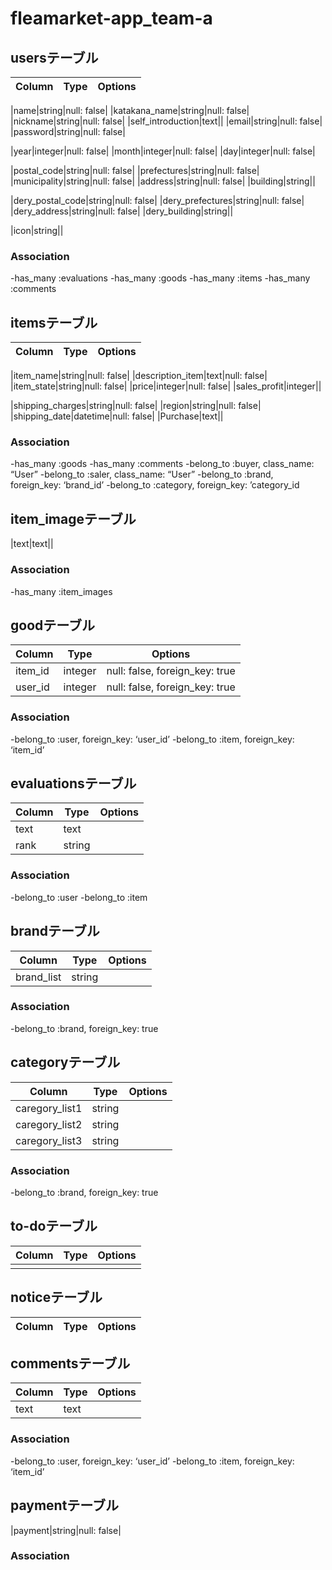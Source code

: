 # fleamarket-app_team-a
## usersテーブル
|Column|Type|Options|
|------|----|-------|
<!-- 自己紹介 -->
|name|string|null: false| 
|katakana_name|string|null: false|
|nickname|string|null: false|
|self_introduction|text||
|email|string|null: false|
|password|string|null: false|
<!-- 生年月日 -->
|year|integer|null: false|
|month|integer|null: false|
|day|integer|null: false|
<!-- 住まい住所 -->
|postal_code|string|null: false|
|prefectures|string|null: false|
|municipality|string|null: false|
|address|string|null: false|
|building|string||
<!-- 届け先住所 -->
|dery_postal_code|string|null: false|
|dery_prefectures|string|null: false|
|dery_address|string|null: false|
|dery_building|string||
<!-- 画像 -->
|icon|string||
### Association
-has_many :evaluations
-has_many :goods
-has_many :items
-has_many :comments


## itemsテーブル
|Column|Type|Options|
|------|----|-------|
<!-- 出品情報 -->
|item_name|string|null: false|
|description_item|text|null: false|
|item_state|string|null: false|
|price|integer|null: false|
|sales_profit|integer||
<!-- 配送情報 -->
|shipping_charges|string|null: false|
|region|string|null: false|
|shipping_date|datetime|null: false|
|Purchase|text||
### Association
-has_many :goods
-has_many :comments
-belong_to :buyer, class_name: “User”
-belong_to :saler, class_name: “User”
-belong_to :brand, foreign_key: ‘brand_id’
-belong_to :category, foreign_key: ’category_id


## item_imageテーブル
|text|text||
### Association
-has_many :item_images


## goodテーブル
|Column|Type|Options|
|------|----|-------|
|item_id|integer|null: false, foreign_key: true|
|user_id|integer|null: false, foreign_key: true|
### Association
-belong_to :user, foreign_key: ‘user_id’
-belong_to :item, foreign_key: ‘item_id’


## evaluationsテーブル
|Column|Type|Options|
|------|----|-------|
|text|text||
|rank|string||
### Association
-belong_to :user
-belong_to :item


## brandテーブル
|Column|Type|Options|
|------|----|-------|
|brand_list|string||
### Association
-belong_to :brand, foreign_key: true


## categoryテーブル
|Column|Type|Options|
|------|----|-------|
|caregory_list1|string||
|caregory_list2|string||
|caregory_list3|string||
### Association
-belong_to :brand, foreign_key: true

## to-doテーブル
|Column|Type|Options|
|------|----|-------|
||||


## noticeテーブル
|Column|Type|Options|
|------|----|-------|



## commentsテーブル
|Column|Type|Options|
|------|----|-------|
|text|text||
### Association
-belong_to :user, foreign_key: ‘user_id’
-belong_to :item, foreign_key: ‘item_id’

## paymentテーブル
|payment|string|null: false|
### Association
